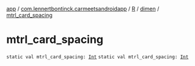 [app](../../../index.md) / [com.lennertbontinck.carmeetsandroidapp](../../index.md) / [R](../index.md) / [dimen](index.md) / [mtrl_card_spacing](./mtrl_card_spacing.md)

# mtrl_card_spacing

`static val mtrl_card_spacing: `[`Int`](https://kotlinlang.org/api/latest/jvm/stdlib/kotlin/-int/index.html)
`static val mtrl_card_spacing: `[`Int`](https://kotlinlang.org/api/latest/jvm/stdlib/kotlin/-int/index.html)